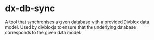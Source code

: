 # dx-db-sync
A tool that synchronises a given database with a provided Divblox data model. Used by divbloxjs to ensure that the underlying database corresponds to the given data model.
